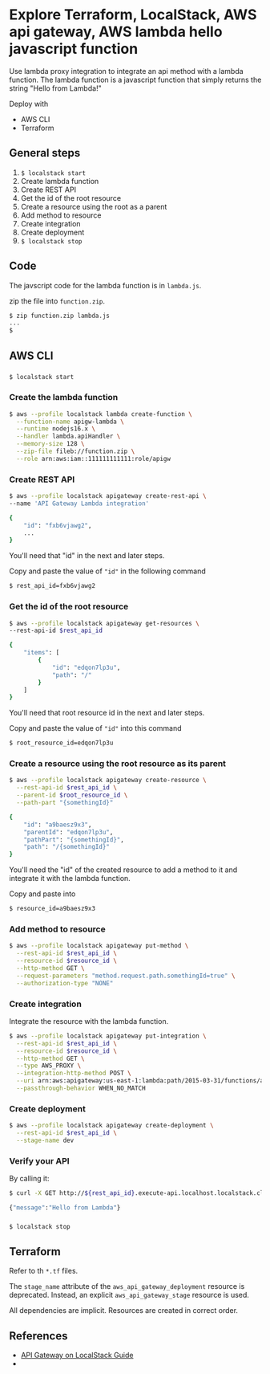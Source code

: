 # Explore Terraform, LocalStack, AWS api gateway, AWS lambda hello javascript function

Use lambda proxy integration to integrate an api method with a lambda function. The lambda function is a javascript function that simply returns the string "Hello from Lambda!"

Deploy with

* AWS CLI
* Terraform

## General steps

1. `$ localstack start`
1. Create lambda function
1. Create REST API
1. Get the id of the root resource
1. Create a resource using the root as a parent
1. Add method to resource
1. Create integration
1. Create deployment
1. `$ localstack stop`

## Code

The javscript code for the lambda function is in `lambda.js`.

zip the file into `function.zip`.

```bash
$ zip function.zip lambda.js
...
$
```

## AWS CLI

###

```bash
$ localstack start
```

### Create the lambda function

```bash
$ aws --profile localstack lambda create-function \
  --function-name apigw-lambda \
  --runtime nodejs16.x \
  --handler lambda.apiHandler \
  --memory-size 128 \
  --zip-file fileb://function.zip \
  --role arn:aws:iam::111111111111:role/apigw
```

### Create REST API

```bash
$ aws --profile localstack apigateway create-rest-api \
--name 'API Gateway Lambda integration'

{
    "id": "fxb6vjawg2",
    ...
}
```

You'll need that "id" in the next and later steps.

Copy and paste the value of `"id"` in the following command

```bash
$ rest_api_id=fxb6vjawg2
```

### Get the id of the root resource

```bash
$ aws --profile localstack apigateway get-resources \
--rest-api-id $rest_api_id

{
    "items": [
        {
            "id": "edqon7lp3u",
            "path": "/"
        }
    ]
}
```

You'll need that root resource id in the next and later steps.

Copy and paste the value of `"id"` into this command

```bash
$ root_resource_id=edqon7lp3u
```

### Create a resource using the root resource as its parent

```bash
$ aws --profile localstack apigateway create-resource \
  --rest-api-id $rest_api_id \
  --parent-id $root_resource_id \
  --path-part "{somethingId}"

{
    "id": "a9baesz9x3",
    "parentId": "edqon7lp3u",
    "pathPart": "{somethingId}",
    "path": "/{somethingId}"
}
```

You'll need the "id" of the created resource to add a method to it and integrate it with the lambda function.

Copy and paste into

```bash
$ resource_id=a9baesz9x3
```

### Add method to resource

```bash
$ aws --profile localstack apigateway put-method \
  --rest-api-id $rest_api_id \
  --resource-id $resource_id \
  --http-method GET \
  --request-parameters "method.request.path.somethingId=true" \
  --authorization-type "NONE"
```

### Create integration

Integrate the resource with the lambda function.

```bash
$ aws --profile localstack apigateway put-integration \
  --rest-api-id $rest_api_id \
  --resource-id $resource_id \
  --http-method GET \
  --type AWS_PROXY \
  --integration-http-method POST \
  --uri arn:aws:apigateway:us-east-1:lambda:path/2015-03-31/functions/arn:aws:lambda:us-east-1:000000000000:function:apigw-lambda/invocations \
  --passthrough-behavior WHEN_NO_MATCH
```

### Create deployment

```bash
$ aws --profile localstack apigateway create-deployment \
  --rest-api-id $rest_api_id \
  --stage-name dev
```

### Verify your API

By calling it:

```bash
$ curl -X GET http://${rest_api_id}.execute-api.localhost.localstack.cloud:4566/dev/test

{"message":"Hello from Lambda"}
```

###

```bash
$ localstack stop
```

## Terraform

Refer to th `*.tf` files.

The `stage_name` attribute of the `aws_api_gateway_deployment` resource is deprecated. Instead, an explicit `aws_api_gateway_stage` resource is used.

All dependencies are implicit. Resources are created in correct order.

## References

* [API Gateway on LocalStack Guide](https://docs.localstack.cloud/user-guide/aws/apigateway/)
* 
